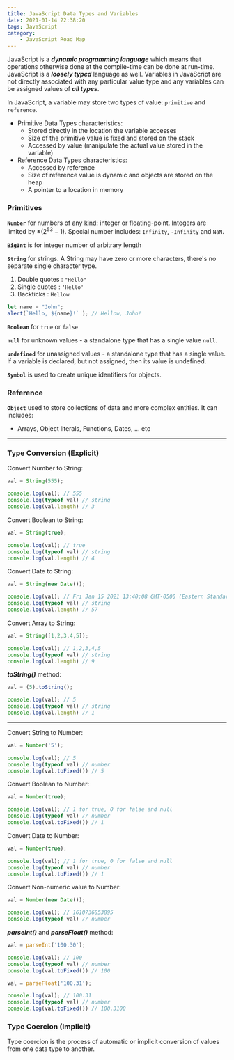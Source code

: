 ```yaml
---
title: JavaScript Data Types and Variables
date: 2021-01-14 22:38:20
tags: JavaScript
category:
	- JavaScript Road Map
---
```


JavaScript is a ***dynamic programming language*** which means that operations otherwise done at the compile-time can be done at run-time. JavaScript is a ***loosely typed*** language as well. Variables in JavaScript are not directly associated with any particular value type and any variables can be assigned values of ***all types***. 

In JavaScript, a variable may store two types of value: `primitive` and `reference`.

- Primitive Data Types characteristics:
  - Stored directly in the location the variable accesses
  - Size of the primitive value is fixed and stored on the stack
  - Accessed by value (manipulate the actual value stored in the variable)
- Reference Data Types characteristics:
  - Accessed by reference
  - Size of reference value is dynamic and objects are stored on the heap
  - A pointer to a location in memory

<!-- more -->

### Primitives

**`Number`** for numbers of any kind: integer or floating-point. Integers are limited by $\pm (2^{53}-1)$. Special number includes: `Infinity`, `-Infinity` and `NaN`. 

**`BigInt`** is for integer number of arbitrary length

**`String`** for strings. A String may have zero or more characters, there's no separate single character type.

1. Double quotes : `"Hello"`
2. Single quotes : `'Hello'`
3. Backticks :  `Hellow`

```javascript
let name = "John";
alert(`Hello, ${name}!` ); // Hellow, John!
```

**`Boolean`** for `true` or `false`

**`null`** for unknown values - a standalone type that has a single value `null`. 

**`undefined`** for unassigned values - a standalone type that has a single value. If a variable is declared, but not assigned, then its value is undefined.

**`Symbol`** is used to create unique identifiers for objects.

### Reference

**`Object`** used to store collections of data and more complex entities. It can includes:

- Arrays, Object literals, Functions, Dates, ... etc

***

### Type Conversion (Explicit)

Convert Number to String:

```javascript
val = String(555);

console.log(val); // 555
console.log(typeof val) // string
console.log(val.length) // 3
```

Convert Boolean to String:

```javascript
val = String(true);

console.log(val); // true
console.log(typeof val) // string
console.log(val.length) // 4
```

Convert Date to String:

```javascript
val = String(new Date());

console.log(val); // Fri Jan 15 2021 13:40:08 GMT-0500 (Eastern Standard Time)
console.log(typeof val) // string
console.log(val.length) // 57
```

Convert Array to String:

```javascript
val = String([1,2,3,4,5]);

console.log(val); // 1,2,3,4,5
console.log(typeof val) // string
console.log(val.length) // 9
```

***toString()*** method:

```javascript
val = (5).toString();

console.log(val); // 5
console.log(typeof val) // string
console.log(val.length) // 1
```

***

Convert String to Number:

```javascript
val = Number('5');

console.log(val); // 5
console.log(typeof val) // number
console.log(val.toFixed()) // 5
```

Convert Boolean to Number:

```javascript
val = Number(true);

console.log(val); // 1 for true, 0 for false and null
console.log(typeof val) // number
console.log(val.toFixed()) // 1
```

Convert Date to Number:

```javascript
val = Number(true);

console.log(val); // 1 for true, 0 for false and null
console.log(typeof val) // number
console.log(val.toFixed()) // 1
```

Convert Non-numeric value to Number:

```javascript
val = Number(new Date());

console.log(val); // 1610736853895
console.log(typeof val) // number
```

***parseInt()*** and ***parseFloat()*** method:

```javascript
val = parseInt('100.30');

console.log(val); // 100
console.log(typeof val) // number
console.log(val.toFixed()) // 100

val = parseFloat('100.31');

console.log(val); // 100.31
console.log(typeof val) // number
console.log(val.toFixed()) // 100.3100
```

### Type Coercion (Implicit)

Type coercion is the process of automatic or implicit conversion of values from one data type to another. 



 







